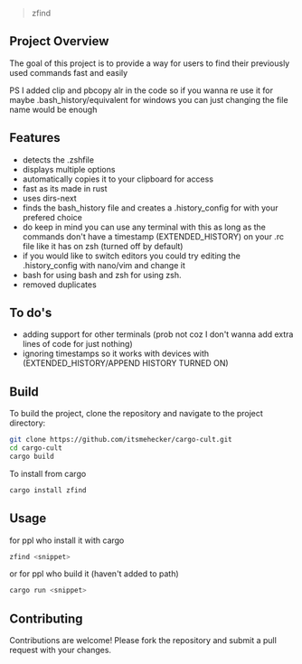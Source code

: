 >zfind

## Project Overview

The goal of this project is to provide a way for users to find their previously used commands fast and easily

PS I added clip and pbcopy alr in the code so if you wanna re use it for maybe .bash_history/equivalent for windows you can just changing the file name would be enough
## Features

- detects the .zshfile
- displays multiple options
- automatically copies it to your clipboard for access
- fast as its made in rust
- uses dirs-next
- finds the bash_history file and creates a .history_config for with your prefered choice
- do keep in mind you can use any terminal with this as long as the commands don't have a timestamp (EXTENDED_HISTORY) on your .rc file like it has on zsh (turned off by default)
- if you would like to switch editors you could try editing the .history_config with nano/vim and change it
- bash for using bash and zsh for using zsh.
- removed duplicates

## To do's
- adding support for other terminals (prob not coz I don't wanna add extra lines of code for just nothing)
- ignoring timestamps so it works with devices with (EXTENDED_HISTORY/APPEND HISTORY TURNED ON)
## Build

To build the project, clone the repository and navigate to the project directory:

```bash
git clone https://github.com/itsmehecker/cargo-cult.git
cd cargo-cult
cargo build
```

To install from cargo 
```bash
cargo install zfind
```

## Usage
for ppl who install it with cargo
```bash
zfind <snippet>
```

or
for ppl who build it (haven't added to path)
```bash
cargo run <snippet>
```
## Contributing

Contributions are welcome! Please fork the repository and submit a pull request with your changes.

